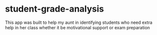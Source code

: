 # student-grade-analysis
This app was built to help my aunt in identifying students who need extra help in her class whether it be motivational support or exam preparation
